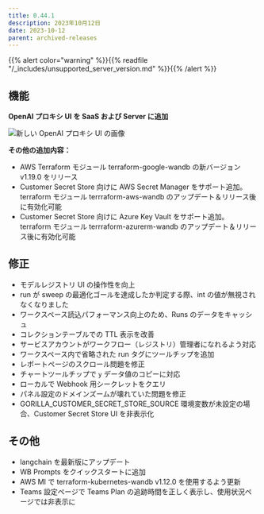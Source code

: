 ```yaml
---
title: 0.44.1
description: 2023年10月12日
date: 2023-10-12
parent: archived-releases
---
```


{{% alert color="warning" %}}{{% readfile "/_includes/unsupported_server_version.md" %}}{{% /alert %}}

## 機能

**OpenAI プロキシ UI を SaaS および Server に追加**

![新しい OpenAI プロキシ UI の画像](https://github.com/wandb/server/assets/7208315/8bc78df9-e0e7-455e-8c74-975caa96eccf)

**その他の追加内容：**

* AWS Terraform モジュール terraform-google-wandb の新バージョン v1.19.0 をリリース
* Customer Secret Store 向けに AWS Secret Manager をサポート追加。terraform モジュール terrraform-aws-wandb のアップデート＆リリース後に有効化可能
* Customer Secret Store 向けに Azure Key Vault をサポート追加。terraform モジュール terrraform-azurerm-wandb のアップデート＆リリース後に有効化可能

## 修正

* モデルレジストリ UI の操作性を向上
* run が sweep の最適化ゴールを達成したか判定する際、int の値が無視されなくなりました
* ワークスペース読込パフォーマンス向上のため、Runs のデータをキャッシュ
* コレクションテーブルでの TTL 表示を改善
* サービスアカウントがワークフロー（レジストリ）管理者になれるよう対応
* ワークスペース内で省略された run タグにツールチップを追加
* レポートページのスクロール問題を修正
* チャートツールチップで `y` データ値のコピーに対応
* ローカルで Webhook 用シークレットをクエリ
* パネル設定のドメインズームが壊れていた問題を修正
* GORILLA_CUSTOMER_SECRET_STORE_SOURCE 環境変数が未設定の場合、Customer Secret Store UI を非表示化

## その他

* langchain を最新版にアップデート
* WB Prompts をクイックスタートに追加
* AWS MI で terraform-kubernetes-wandb v1.12.0 を使用するよう更新
* Teams 設定ページで Teams Plan の追跡時間を正しく表示し、使用状況ページでは非表示に